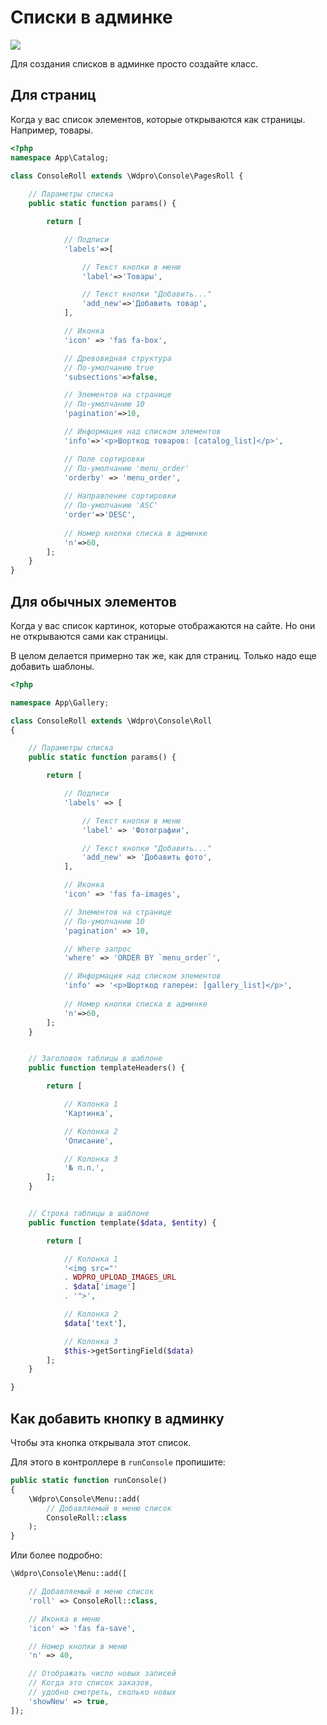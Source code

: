 # Списки в админке

[![](http://img.youtube.com/vi/cvKKBuJvgFo/0.jpg)](http://www.youtube.com/watch?v=cvKKBuJvgFo "")



Для создания списков в админке просто создайте класс.

## Для страниц

Когда у вас список элементов, которые открываются как страницы. Например, товары.

```php
<?php
namespace App\Catalog;

class ConsoleRoll extends \Wdpro\Console\PagesRoll {
    
	// Параметры списка
	public static function params() {

		return [

			// Подписи
			'labels'=>[

				// Текст кнопки в меню
				'label'=>'Товары',

				// Текст кнопки "Добавить..."
				'add_new'=>'Добавить товар',
			],

			// Иконка
			'icon' => 'fas fa-box',

			// Древовидная структура
			// По-умолчанию true
			'subsections'=>false,

			// Элементов на странице
			// По-умолчанию 10
			'pagination'=>10,

			// Информация над списком элементов
			'info'=>'<p>Шорткод товаров: [catalog_list]</p>',

			// Поле сортировки
            // По-умолчанию 'menu_order'
            'orderby' => 'menu_order',
            
            // Направление сортировки
			// По-умолчанию 'ASC'
			'order'=>'DESC',
            
            // Номер кнопки списка в админке
            'n'=>60,
		];
	}
}
```

## Для обычных элементов

Когда у вас список картинок, которые отображаются на сайте. Но они не открываются сами как страницы.

В целом делается примерно так же, как для страниц. Только надо еще добавить шаблоны.

```php
<?php

namespace App\Gallery;

class ConsoleRoll extends \Wdpro\Console\Roll
{

	// Параметры списка
	public static function params() {

		return [

			// Подписи
			'labels' => [

				// Текст кнопки в меню
				'label' => 'Фотографии',

				// Текст кнопки "Добавить..."
				'add_new' => 'Добавить фото',
			],

			// Иконка
			'icon' => 'fas fa-images',

			// Элементов на странице
			// По-умолчанию 10
			'pagination' => 10,

			// Where запрос
			'where' => 'ORDER BY `menu_order`',

			// Информация над списком элементов
			'info' => '<p>Шорткод галереи: [gallery_list]</p>',
            
            // Номер кнопки списка в админке
            'n'=>60,
		];
	}


	// Заголовок таблицы в шаблоне
	public function templateHeaders() {

		return [

			// Колонка 1
			'Картинка',

			// Колонка 2
			'Описание',

			// Колонка 3
			'№ п.п.',
		];
	}


    // Строка таблицы в шаблоне
	public function template($data, $entity) {

		return [

			// Колонка 1
			'<img src="'
			. WDPRO_UPLOAD_IMAGES_URL
			. $data['image']
			. '">',

			// Колонка 2
			$data['text'],

			// Колонка 3
			$this->getSortingField($data)
		];
	}

}
```



## Как добавить кнопку в админку

Чтобы эта кнопка открывала этот список.

Для этого в контроллере в `runConsole` пропишите:

```php
public static function runConsole()
{
    \Wdpro\Console\Menu::add(
        // Добавляемый в меню список
        ConsoleRoll::class
    );
}
```

Или более подробно:

```php
\Wdpro\Console\Menu::add([

    // Добавляемый в меню список
    'roll' => ConsoleRoll::class,

    // Иконка в меню
    'icon' => 'fas fa-save',

    // Номер кнопки в меню
    'n' => 40,

    // Отображать число новых записей
    // Когда это список заказов,
    // удобно смотреть, сколько новых
    'showNew' => true,
]);
```

